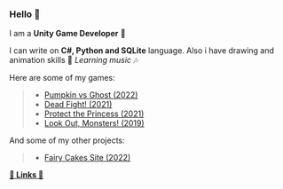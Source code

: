 ### Hello 🐰

I am a **Unity Game Developer** 🎲

I can write on **C#, Python and SQLite** language. Also i have drawing and animation skills 💪 *Learning music* 🎶

Here are some of my games: 
> - [Pumpkin vs Ghost (2022)](https://valtergamespro.itch.io/pumpkin-vs-ghost)
> - [Dead Fight! (2021)](https://valtergames.itch.io/dead-fight)
> - [Protect the Princess (2021)](https://play.google.com/store/apps/details?id=com.ValterGames.ProtectthePrincess&hl=ru&gl=US)
> - [Look Out, Monsters! (2019)](https://play.google.com/store/apps/details?id=com.ValterGames.LookOutMonsters&hl=ru&gl=US)

And some of my other projects:
> - [Fairy Cakes Site (2022)](https://fairycakeskira.github.io)

[**🌈 Links 🌈**](https://linktr.ee/ValterGames)
